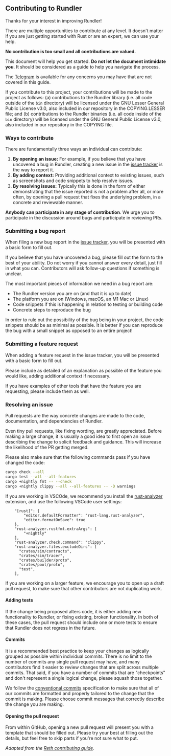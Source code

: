 ## Contributing to Rundler

Thanks for your interest in improving Rundler!

There are multiple opportunities to contribute at any level. It doesn't matter if you are just getting started with Rust or are an expert, we can use your help.

**No contribution is too small and all contributions are valued.**

This document will help you get started. **Do not let the document intimidate you**.
It should be considered as a guide to help you navigate the process.

The [Telegram][dev-tg] is available for any concerns you may have that are not covered in this guide.

If you contribute to this project, your contributions will be made to the project as follows: (a) contributions to the Rundler library (i.e. all code outside of the `bin` directory) will be licensed under the GNU Lesser General Public License v3.0, also included in our repository in the COPYING.LESSER file; and (b) contributions to the Rundler binaries (i.e. all code inside of the `bin` directory) will be licensed under the GNU General Public License v3.0, also included in our repository in the COPYING file.

### Ways to contribute

There are fundamentally three ways an individual can contribute:

1. **By opening an issue:** For example, if you believe that you have uncovered a bug
   in Rundler, creating a new issue in the [issue tracker][gh-issues] is the way to report it.
2. **By adding context:** Providing additional context to existing issues,
   such as screenshots and code snippets to help resolve issues.
3. **By resolving issues:** Typically this is done in the form of either
   demonstrating that the issue reported is not a problem after all, or more often,
   by opening a pull request that fixes the underlying problem, in a concrete and
   reviewable manner.

**Anybody can participate in any stage of contribution**. We urge you to participate in the discussion around bugs and participate in reviewing PRs.

### Submitting a bug report

When filing a new bug report in the [issue tracker][gh-issues], you will be presented with a basic form to fill out.

If you believe that you have uncovered a bug, please fill out the form to the best of your ability. Do not worry if you cannot answer every detail, just fill in what you can. Contributors will ask follow-up questions if something is unclear.

The most important pieces of information we need in a bug report are:

-   The Rundler version you are on (and that it is up to date)
-   The platform you are on (Windows, macOS, an M1 Mac or Linux)
-   Code snippets if this is happening in relation to testing or building code
-   Concrete steps to reproduce the bug

In order to rule out the possibility of the bug being in your project, the code snippets should be as minimal as possible. It is better if you can reproduce the bug with a small snippet as opposed to an entire project!

### Submitting a feature request

When adding a feature request in the issue tracker, you will be presented with a basic form to fill out.

Please include as detailed of an explanation as possible of the feature you would like, adding additional context if necessary.

If you have examples of other tools that have the feature you are requesting, please include them as well.

### Resolving an issue

Pull requests are the way concrete changes are made to the code, documentation, and dependencies of Rundler.

Even tiny pull requests, like fixing wording, are greatly appreciated. Before making a large change, it is usually a good idea to first open an issue describing the change to solicit feedback and guidance. This will increase the likelihood of the PR getting merged.

Please also make sure that the following commands pass if you have changed the code:

```sh
cargo check --all
cargo test --all --all-features
cargo +nightly fmt -- --check
cargo +nightly clippy --all --all-features -- -D warnings
```

If you are working in VSCOde, we recommend you install the [rust-analyzer](https://marketplace.visualstudio.com/items?itemName=rust-lang.rust-analyzer) extension, and use the following VSCode user settings:
```
    "[rust]": {
        "editor.defaultFormatter": "rust-lang.rust-analyzer",
        "editor.formatOnSave": true
    },
    "rust-analyzer.rustfmt.extraArgs": [
        "+nightly"
    ],
    "rust-analyzer.check.command": "clippy",
    "rust-analyzer.files.excludeDirs": [
      "crates/sim/contracts",
      "crates/sim/tracer",
      "crates/builder/proto",
      "crates/pool/proto",
      "test",
    ],
```

If you are working on a larger feature, we encourage you to open up a draft pull request, to make sure that other contributors are not duplicating work.

#### Adding tests

If the change being proposed alters code, it is either adding new functionality to Rundler, or fixing existing, broken functionality.
In both of these cases, the pull request should include one or more tests to ensure that Rundler does not regress in the future.

#### Commits

It is a recommended best practice to keep your changes as logically grouped as possible within individual commits. There is no limit to the number of commits any single pull request may have, and many contributors find it easier to review changes that are split across multiple commits.
That said, if you have a number of commits that are "checkpoints" and don't represent a single logical change, please squash those together.

We follow the [conventional commits](https://www.conventionalcommits.org/en/v1.0.0/) specification to make sure that all of our commits are formatted and properly tailored to the change that the commit is making. Please choose commit messages that correctly describe the change you are making.

#### Opening the pull request

From within GitHub, opening a new pull request will present you with a template that should be filled out. Please try your best at filling out the details, but feel free to skip parts if you're not sure what to put.

*Adapted from the [Reth contributing guide](https://github.com/paradigmxyz/reth/blob/main/CONTRIBUTING.md).*

[dev-tg]: https://t.me/rundler
[gh-issues]: https://github.com/alchemyplatform/rundler/issues/new/choose
